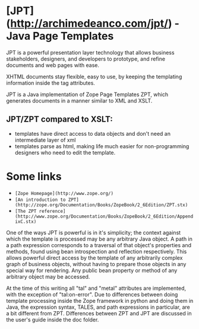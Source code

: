 [JPT] (http://archimedeanco.com/jpt/) - Java Page Templates
===========================================================

JPT is a powerful presentation layer technology that allows business stakeholders, designers, and developers to prototype, and refine documents and web pages with ease.

XHTML documents stay flexible, easy to use, by keeping the templating information inside the tag attributes.

JPT is a Java implementation of Zope Page Templates ZPT, which generates documents in a manner similar to XML and XSLT.

JPT/ZPT compared to XSLT:
------------------------

* templates have direct access to data objects and don't need an intermediate layer of xml
* templates parse as html, making life much easier for non-programming designers who need to edit the template. 


Some links
==========
* `[Zope Homepage](http://www.zope.org/)`
* `[An introduction to ZPT](http://zope.org/Documentation/Books/ZopeBook/2_6Edition/ZPT.stx)`
* `[The ZPT reference](http://www.zope.org/Documentation/Books/ZopeBook/2_6Edition/AppendixC.stx)`

One of the ways JPT is powerful is in it's simplicity; the context against which the template is processed may be any arbitrary Java object. 
A path in a path expression corresponds to a traversal of that object's properties and methods, found using bean introspection and reflection respectively. 
This allows powerful direct access by the template of any arbitrarily complex graph of business objects, without having to prepare those objects in any special way for rendering. 
Any public bean property or method of any arbitrary object may be accessed. 

At the time of this writing all "tal" and "metal" attributes are implemented, with the exception of "tal:on-error". 
Due to differences between doing template processing inside the Zope framework in python and doing them in Java, the expression syntax, TALES, and path expressions in particular, are a bit different from ZPT. 
Differences between ZPT and JPT are discussed in the user's guide inside the doc folder.
